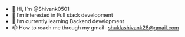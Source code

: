 - 👋 Hi, I’m @Shivank0501
- 👀 I’m interested in Full stack development
- 🌱 I’m currently learning Backend development
- 📫 How to reach me through my gmail- shuklashivank28@gmail.com

<!---
Shivank0501/Shivank0501 is a ✨ special ✨ repository because its `README.md` (this file) appears on your GitHub profile.
You can click the Preview link to take a look at your changes.
--->
